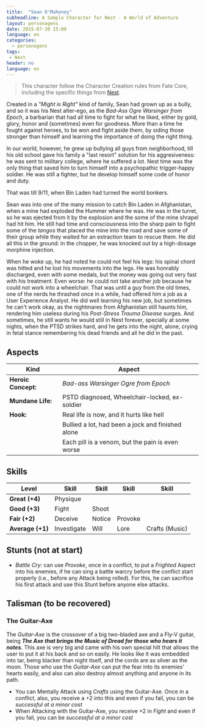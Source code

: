 ```yaml
---
title:  "Sean O'Mahoney"
subheadline: A Sample Character for Nest - A World of Adventure
layout: personagens
date: 2015-07-30 15:09
language: en
categories:
  - personagens
tags:
 - Nest
header: no
language: en
---
```


>  This character follow the Character  Creation rules from Fate Core,  including         the          specific         things         from  [Nest][1].

Created in a _"Might is Right"_ kind of family, Sean had grown up as a bully, and so it was his Nest alter-ego, as the _Bad-Ass Ogre Warsinger from Epoch_, a barbarian that had all time to fight for what he liked, either by gold, glory, honor and (sometimes) even for goodness. More than a time he fought against heroes, to be won and fight aside them, by siding those stronger than himself and learning the importance of doing the right thing.

In our world, however, he grew up bullying all guys from neighborhood, till his old school gave his family a "last resort" solution for his aggresiveness: he was sent to military college, where he suffered a lot. Nest time was the only thing that saved him to turn himself into a psychopathic trigger-happy soldier. He was still a fighter, but he develop himself some code of honor and duty. 

That was till 9/11, when Bin Laden had turned the world bonkers.

Sean was into one of the many mission to catch Bin Laden in Afghanistan, when a mine had exploded the Hummer where he was. He was in the turret, so he was ejected from it by the explosion and the some of the mine shrapel had hit him. He still had time and consciousness into the sharp pain to fight some of the _tangos_ that placed the mine into the road and save some of their group while they waited for an extraction team to rescue them. He did all this in the ground: in the chopper, he was knocked out by a high-dosage morphine injection. 

When he woke up, he had noted he could not feel his legs: his spinal chord was hitted and he lost his movements into the legs. He was honrably discharged, even with some medals, but the money was going out very fast with his treatment. Even worse: he could not take another job because he could not work into a wheelchair. That was until a guy from the old times, one of the nerds he thrashed once in a while, had offered him a job as a User Experience Analyst. He did well learning his new job, but sometimes he can't work okay, as the nightmares from Afghanistan still haunts him, rendering him useless during his _Post-Stress Trauma Disease_ surges. And sometimes, he still wants he would still in Nest forever, specially at some nights, when the PTSD strikes hard, and he gets into the night, alone, crying in fetal stance remembering his dead friends and all he did in the past.

## Aspects

| Kind | Aspect |
|-|-|
| **Heroic Concept:** | _Bad-ass Warsinger Ogre from Epoch_    |
| **Mundane Life:**   | PSTD diagnosed, Wheelchair-locked, ex-soldier |
| **Hook:**           | Real life is now, and it hurts like hell |
|                     | Bullied a lot, had been a jock and finished alone |
|                     | Each pill is a venom, but the pain is even worse |

## Skills

|Level | Skill | Skill |Skill  |Skill  | 
|-|-|-|-|-|
| **Great (+4)**   | Physique        |          |         |         |
| **Good (+3)**    | Fight     | Shoot     |         |         |
| **Fair (+2)**    | Deceive     | Notice | Provoke |         |
| **Average (+1)** | Investigate | Will   | Lore  | Crafts (Music) |

## Stunts (not at start)

+  _Battle Cry:_ can use _Provoke_, once in a conflict, to put a _Frighted_ Aspect into his enemies, if he can sing a battle warcry before the conflict start properly (i.e., before any Attack being rolled). For this, he can sacrifice his first attack and use this Stunt before anyone else attacks.

## Talisman (to be recovered)

### The Guitar-Axe

The _Guitar-Axe_ is the crossover of a big two-bladed axe and a Fly-V guitar, being _**The Axe that brings the Music of Dread for those who hears it notes**_.  This axe is very big and came with his own special hilt that allows the user to put it at his back and so on easily. He looks like it was embedded into tar, being blacker than night itself, and the cords are as silver as the moon. Those who use the _Guitar-Axe_ can put the fear into its enemies' hearts easily, and also can also destroy almost anything and anyone in its path.

+  You can Mentally Attack using _Crafts_ using the Guitar-Axe. Once in a conflict, also, you receive a +2 into this and even if  you fail, you can be _successful    at a minor cost_
+   When Attacking with the Guitar-Axe,  you  receive  +2 in  _Fight_ and even if  you fail, you can be _successful    at a minor cost_

[1]: http://www.drivethrurpg.com/product/153980/Nest--A-World-of-Adventure-for-Fate-Core

